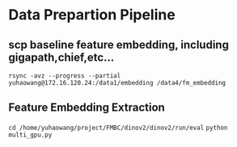 # Data Prepartion Pipeline
## scp baseline feature embedding, including gigapath,chief,etc...
```rsync -avz --progress --partial yuhaowang@172.16.120.24:/data1/embedding /data4/fm_embedding```
## Feature Embedding Extraction
```cd /home/yuhaowang/project/FMBC/dinov2/dinov2/run/eval```
```python multi_gpu.py```
